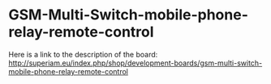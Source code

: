 # GSM-Multi-Switch-mobile-phone-relay-remote-control
Here is a link to the description of the board: http://superiam.eu/index.php/shop/development-boards/gsm-multi-switch-mobile-phone-relay-remote-control

